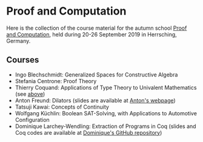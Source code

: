 # Proof and Computation
Here is the collection of the course material for the autumn school [Proof and Computation](http://www.mathematik.uni-muenchen.de/~schwicht/pc19.php), held during 20-26 September 2019 in Herrsching, Germany.

## Courses
- Ingo Blechschmidt: Generalized Spaces for Constructive Algebra
- Stefania Centrone: Proof Theory
- Thierry Coquand: Applications of Type Theory to Univalent Mathematics (see [above](https://github.com/cj-xu/PC19/tree/master/Coquand))
- Anton Freund: Dilators (slides are available at [Anton's webpage](https://sites.google.com/view/antonfreund/talks))
- Tatsuji Kawai: Concepts of Continuity
- Wolfgang Küchlin: Boolean SAT-Solving, with Applications to Automotive Configuration
- Dominique Larchey-Wendling: Extraction of Programs in Coq (slides and Coq codes are available at [Dominique's GitHub repository](https://github.com/DmxLarchey/PC19))

